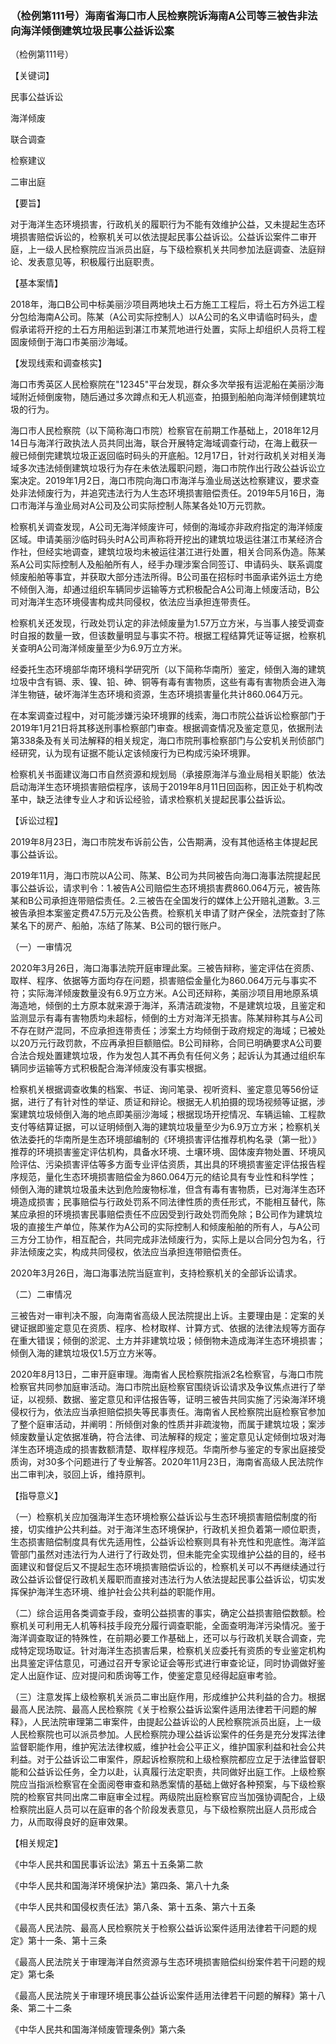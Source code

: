 ### （检例第111号）海南省海口市人民检察院诉海南A公司等三被告非法向海洋倾倒建筑垃圾民事公益诉讼案
（检例第111号）

【关键词】

民事公益诉讼

海洋倾废

联合调查

检察建议

二审出庭

【要旨】

对于海洋生态环境损害，行政机关的履职行为不能有效维护公益，又未提起生态环境损害赔偿诉讼的，检察机关可以依法提起民事公益诉讼。公益诉讼案件二审开庭，上一级人民检察院应当派员出庭，与下级检察机关共同参加法庭调查、法庭辩论、发表意见等，积极履行出庭职责。

【基本案情】

2018年，海口B公司中标美丽沙项目两地块土石方施工工程后，将土石方外运工程分包给海南A公司。陈某（A公司实际控制人）以A公司的名义申请临时码头，虚假承诺将开挖的土石方用船运到湛江市某荒地进行处置，实际上却组织人员将工程固废倾倒于海口市美丽沙海域。

【发现线索和调查核实】

海口市秀英区人民检察院在"12345"平台发现，群众多次举报有运泥船在美丽沙海域附近倾倒废物，随后通过多次蹲点和无人机巡查，拍摄到船舶向海洋倾倒建筑垃圾的行为。

海口市人民检察院（以下简称海口市院）检察官在前期工作基础上，2018年12月14日与海洋行政执法人员共同出海，联合开展特定海域调查行动，在海上截获一艘已倾倒完建筑垃圾正返回临时码头的开底船。12月17日，针对行政机关对相关海域多次违法倾倒建筑垃圾行为存在未依法履职问题，海口市院作出行政公益诉讼立案决定。2019年1月2日，海口市院向海口市海洋与渔业局送达检察建议，要求查处非法倾废行为，并追究违法行为人生态环境损害赔偿责任。2019年5月16日，海口市海洋与渔业局对A公司及公司实际控制人陈某各处10万元罚款。

检察机关调查发现，A公司无海洋倾废许可，倾倒的海域亦非政府指定的海洋倾废区域。申请美丽沙临时码头时A公司声称将开挖出的建筑垃圾运往湛江市某经济合作社，但经实地调查，建筑垃圾均未被运往湛江进行处置，相关合同系伪造。陈某系A公司实际控制人及船舶所有人，经手办理涉案合同签订、申请码头、联系调度倾废船舶等事宜，并获取大部分违法所得。B公司虽在招标时书面承诺外运土方绝不倾倒入海，却通过组织车辆同步运输等方式积极配合A公司海上倾废活动，B公司对海洋生态环境侵害构成共同侵权，依法应当承担连带责任。

检察机关还发现，行政处罚认定的非法倾废量为1.57万立方米，与当事人接受调查时自报的数量一致，但该数量明显与事实不符。根据工程结算凭证等证据，检察机关查明A公司海洋倾废量至少为6.9万立方米。

经委托生态环境部华南环境科学研究所（以下简称华南所）鉴定，倾倒入海的建筑垃圾中含有镉、汞、镍、铅、砷、铜等有毒有害物质，这些有毒有害物质会进入海洋生物链，破坏海洋生态环境和资源，生态环境损害量化共计860.064万元。

在本案调查过程中，对可能涉嫌污染环境罪的线索，海口市院公益诉讼检察部门于2019年1月21日将其移送刑事检察部门审查。根据调查情况及鉴定意见，依据刑法第338条及有关司法解释的相关规定，海口市院刑事检察部门与公安机关刑侦部门经研究，认为现有证据不能认定该倾废行为已构成污染环境罪。

检察机关书面建议海口市自然资源和规划局（承接原海洋与渔业局相关职能）依法启动海洋生态环境损害赔偿程序，该局于2019年8月11日回函称，因正处于机构改革中，缺乏法律专业人才和诉讼经验，请求检察机关提起民事公益诉讼。

【诉讼过程】

2019年8月23日，海口市院发布诉前公告，公告期满，没有其他适格主体提起民事公益诉讼。

2019年11月，海口市院以A公司、陈某、B公司为共同被告向海口海事法院提起民事公益诉讼，请求判令：1.被告A公司赔偿生态环境损害费860.064万元，被告陈某和B公司承担连带赔偿责任。2.三被告在全国发行的媒体上公开赔礼道歉。3.三被告承担本案鉴定费47.5万元及公告费。检察机关申请了财产保全，法院查封了陈某名下的房产、船舶，冻结了陈某、B公司的银行账户。

（一）一审情况

2020年3月26日，海口海事法院开庭审理此案。三被告辩称，鉴定评估在资质、取样、程序、依据等方面均存在问题，损害赔偿金量化为860.064万元与事实不符；实际海洋倾废数量没有6.9万立方米。A公司还辩称，美丽沙项目用地原系填海造地，倾倒的土方原本就来源于海洋，系清洁疏浚物，不是建筑垃圾，且鉴定和监测显示有毒有害物质均未超标，倾倒的土方对海洋无损害。陈某辩称其与A公司不存在财产混同，不应承担连带责任；涉案土方均倾倒于政府规定的海域；已被处以20万元行政罚款，不应再承担巨额赔偿。B公司辩称，合同已明确要求A公司要合法合规处置建筑垃圾，作为发包人其不再负有任何义务；起诉认为其通过组织车辆同步运输等方式积极配合海洋倾废没有事实根据。

检察机关根据调查收集的档案、书证、询问笔录、视听资料、鉴定意见等56份证据，进行了有针对性的举证、质证和辩论。根据无人机拍摄的现场视频等证据，涉案建筑垃圾倾倒入海的地点即美丽沙海域；根据现场开挖情况、车辆运输、工程款支付等结算证据，可以证明倾倒入海的建筑垃圾量至少为6.9万立方米；检察机关依法委托的华南所是生态环境部编制的《环境损害评估推荐机构名录（第一批）》推荐的环境损害鉴定评估机构，具备水环境、土壤环境、固体废弃物处置、环境风险评估、污染损害评估等多方面专业评估资质，其出具的环境损害鉴定评估报告程序规范，量化生态环境损害赔偿金为860.064万元的结论具有专业性和科学性；倾倒入海的建筑垃圾虽未达到危险废物标准，但含有毒有害物质，已对海洋生态环境造成损害；民事赔偿与行政处罚系不同法律性质的责任形式，不能相互替代，陈某应承担的环境损害民事赔偿责任不应因受到行政处罚而免除；B公司作为建筑垃圾的直接生产单位，陈某作为A公司的实际控制人和倾废船舶的所有人，与A公司三方分工协作，相互配合，共同完成非法倾废行为，实际上是以合同分包为名，行非法倾废之实，构成共同侵权，依法应当承担连带赔偿责任。

2020年3月26日，海口海事法院当庭宣判，支持检察机关的全部诉讼请求。

（二）二审情况

三被告对一审判决不服，向海南省高级人民法院提出上诉。主要理由是：定案的关键证据即鉴定意见在资质、程序、检材取样、计算方式、依据的法律法规等方面存在重大错误；倾倒的淤泥、土方并非建筑垃圾；倾倒物未造成海洋生态环境损害；倾倒入海的建筑垃圾仅1.5万立方米等。

2020年8月13日，二审开庭审理。海南省人民检察院指派2名检察官，与海口市院检察官共同参加庭审活动。海口市院出庭检察官围绕诉讼请求及争议焦点进行了举证，以视频、数据、鉴定意见和评估报告等，证明三被告共同实施了污染海洋环境侵权行为，依法应当承担赔偿损失等民事责任。海南省人民检察院出庭检察官参加了整个庭审活动，并阐明：所倾倒对象的性质并非疏浚物，而属于建筑垃圾；案涉倾废数量认定依据准确，符合法律、司法解释的规定；鉴定意见认定倾倒垃圾对海洋生态环境造成的损害数额清楚、取样程序规范。华南所参与鉴定的专家出庭接受质询，对30多个问题进行了专业解答。2020年11月23日，海南省高级人民法院作出二审判决，驳回上诉，维持原判。

【指导意义】

（一）检察机关应加强海洋生态环境检察公益诉讼与生态环境损害赔偿制度的衔接，切实维护公共利益。对于海洋生态环境保护，行政机关担负着第一顺位职责，生态损害赔偿制度具有优先适用性，公益诉讼检察则具有补充性和兜底性。海洋监管部门虽然对违法行为人进行了行政处罚，但未能完全实现维护公益的目的，经书面建议和督促后又不提起生态环境损害赔偿诉讼的，检察机关可以不再继续通过行政公益诉讼督促行政机关履职而直接对违法行为人依法提起民事公益诉讼，切实发挥保护海洋生态环境、维护社会公共利益的职能作用。

（二）综合运用各类调查手段，查明公益损害的事实，确定公益损害赔偿数额。检察机关可利用无人机等科技手段充分履行调查职能，全面查明海洋污染情况。鉴于海洋调查取证的特殊性，在前期必要工作基础上，还可以与行政机关联合调查，完成特定现场取证。针对海洋生态损害后果，检察机关应委托有资质的专业鉴定机构出具鉴定评估意见，可通过召开专家论证会等形式进行审查论证，同时协调做好鉴定人出庭作证、应对提问和质询等工作，使鉴定意见经得起庭审考验。

（三）注意发挥上级检察机关派员二审出庭作用，形成维护公共利益的合力。根据最高人民法院、最高人民检察院《关于检察公益诉讼案件适用法律若干问题的解释》，人民法院审理第二审案件，由提起公益诉讼的人民检察院派员出庭，上一级人民检察院也可以派员参加。人民检察院办理公益诉讼案件的任务是充分发挥法律监督职能作用，维护宪法法律权威，维护社会公平正义，维护国家利益和社会公共利益。对于公益诉讼二审案件，原起诉检察院和上级检察院都应立足于法律监督职能和公益诉讼任务，全力以赴，认真履行法定职责，共同做好出庭工作。上级检察院应当指派检察官在全面阅卷审查和熟悉案情的基础上做好各种预案，与下级检察院的检察官共同出席二审庭审全过程。两级院出庭检察官应当加强协调配合，上级检察院出庭人员可以在庭审的各个阶段发表意见，与下级检察院出庭人员形成合力，从而取得良好的庭审效果。

【相关规定】

《中华人民共和国民事诉讼法》第五十五条第二款

《中华人民共和国海洋环境保护法》第四条、第八十九条

《中华人民共和国侵权责任法》第八条、第十五条、第六十五条

《最高人民法院、最高人民检察院关于检察公益诉讼案件适用法律若干问题的规定》第十一条、第十三条

《最高人民法院关于审理海洋自然资源与生态环境损害赔偿纠纷案件若干问题的规定》第七条

《最高人民法院关于审理环境民事公益诉讼案件适用法律若干问题的解释》第十八条、第二十二条

《中华人民共和国海洋倾废管理条例》第六条
